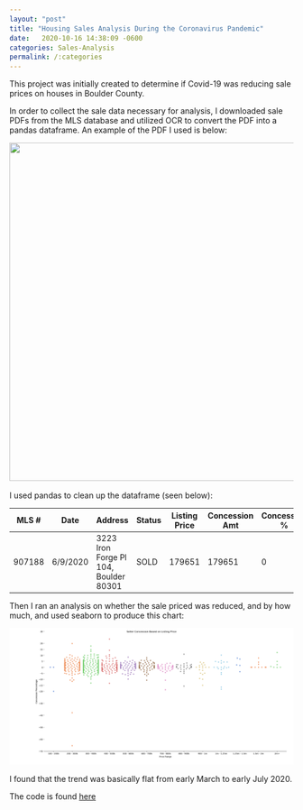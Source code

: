 ```yaml
---
layout: "post"
title: "Housing Sales Analysis During the Coronavirus Pandemic"
date:   2020-10-16 14:38:09 -0600
categories: Sales-Analysis
permalink: /:categories
---
```


This project was initially created to determine if Covid-19 was reducing sale prices on houses in Boulder County.

In order to collect the sale data necessary for analysis, I downloaded sale PDFs from the MLS database and utilized OCR to convert the PDF into a pandas dataframe. An example of the PDF I used is below:

<img src="https://github.com/tkravits/MLS_PDFproject/raw/master/MLS_PDF.jpg" width="525" height="600">


I used pandas to clean up the dataframe (seen below):

|MLS #|Date|Address|Status|Listing Price|Concession Amt|Concession %|Concession_check|Price Range|
|---|---|---|---|---|---|---|---|---|
|907188|6/9/2020|3223 Iron Forge Pl 104, Boulder 80301|SOLD|179651|179651|0|No Concession|100 - 200k|


Then I ran an analysis on whether the sale priced was reduced, and by how much, and used seaborn to produce this chart:


<img src="https://github.com/tkravits/MLS_PDFproject/raw/master/Figure_1.png">

I found that the trend was basically flat from early March to early July 2020.

The code is found <a href="https://github.com/tkravits/MLS_PDFproject">here</a>
